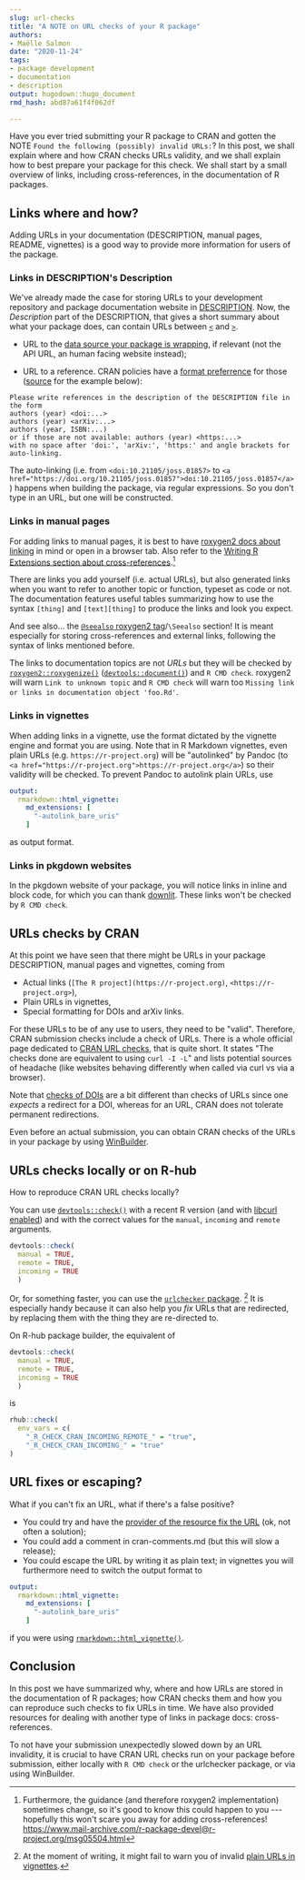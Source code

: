 ```yaml
---
slug: url-checks
title: "A NOTE on URL checks of your R package" 
authors: 
- Maëlle Salmon 
date: "2020-11-24" 
tags: 
- package development 
- documentation
- description
output: hugodown::hugo_document
rmd_hash: abd87a61f4f062df

---
```


Have you ever tried submitting your R package to CRAN and gotten the NOTE `Found the following (possibly) invalid URLs:`? In this post, we shall explain where and how CRAN checks URLs validity, and we shall explain how to best prepare your package for this check. We shall start by a small overview of links, including cross-references, in the documentation of R packages.

Links where and how?
--------------------

Adding URLs in your documentation (DESCRIPTION, manual pages, README, vignettes) is a good way to provide more information for users of the package.

### Links in DESCRIPTION's Description

We've already made the case for storing URLs to your development repository and package documentation website in [DESCRIPTION](/2019/12/10/urls/). Now, the *Description* part of the DESCRIPTION, that gives a short summary about what your package does, can contain URLs between [`<`](https://rdrr.io/r/base/Comparison.html) and [`>`](https://rdrr.io/r/base/Comparison.html).

-   URL to the [data source your package is wrapping](https://devguide.ropensci.org/building.html#general), if relevant (not the API URL, an human facing website instead);

-   URL to a reference. CRAN policies have a [format preferrence](https://cran.r-project.org/web/packages/policies.html) for those ([source](https://github.com/ropensci/roweb3/issues/56#issuecomment-706947606) for the example below):

<!-- -->

    Please write references in the description of the DESCRIPTION file in the form
    authors (year) <doi:...>
    authors (year) <arXiv:...>
    authors (year, ISBN:...)
    or if those are not available: authors (year) <https:...>
    with no space after 'doi:', 'arXiv:', 'https:' and angle brackets for auto-linking.

The auto-linking (i.e. from `<doi:10.21105/joss.01857>` to `<a href="https://doi.org/10.21105/joss.01857">doi:10.21105/joss.01857</a>`) happens when building the package, via regular expressions. So you don't type in an URL, but one will be constructed.

### Links in manual pages

For adding links to manual pages, it is best to have [roxygen2 docs about linking](https://roxygen2.r-lib.org/articles/rd-formatting.html#links-2) in mind or open in a browser tab. Also refer to the [Writing R Extensions section about cross-references](https://cran.r-project.org/doc/manuals/R-exts.html#Cross_002dreferences).[^1]

There are links you add yourself (i.e. actual URLs), but also generated links when you want to refer to another topic or function, typeset as code or not. The documentation features useful tables summarizing how to use the syntax `[thing]` and `[text][thing]` to produce the links and look you expect.

And see also... the [`@seealso` roxygen2 tag](https://roxygen2.r-lib.org/articles/rd.html#cross-references)/`\Seealso` section! It is meant especially for storing cross-references and external links, following the syntax of links mentioned before.

The links to documentation topics are not *URLs* but they will be checked by [`roxygen2::roxygenize()`](https://roxygen2.r-lib.org/reference/roxygenize.html) ([`devtools::document()`](https://devtools.r-lib.org//reference/document.html)) and `R CMD check`. roxygen2 will warn `Link to unknown topic` and `R CMD check` will warn too `Missing link or links in documentation object 'foo.Rd'`.

### Links in vignettes

When adding links in a vignette, use the format dictated by the vignette engine and format you are using. Note that in R Markdown vignettes, even plain URLs (e.g. `https://r-project.org`) will be "autolinked" by Pandoc (to `<a href="https://r-project.org">https://r-project.org</a>`) so their validity will be checked. To prevent Pandoc to autolink plain URLs, use

``` yaml
output: 
  rmarkdown::html_vignette:
    md_extensions: [ 
      "-autolink_bare_uris" 
    ]
```

as output format.

### Links in pkgdown websites

In the pkgdown website of your package, you will notice links in inline and block code, for which you can thank [downlit](https://github.com/r-lib/downlit#features). These links won't be checked by `R CMD check`.

URLs checks by CRAN
-------------------

At this point we have seen that there might be URLs in your package DESCRIPTION, manual pages and vignettes, coming from

-   Actual links (`[The R project](https://r-project.org)`, `<https://r-project.org>`),
-   Plain URLs in vignettes,
-   Special formatting for DOIs and arXiv links.

For these URLs to be of any use to users, they need to be "valid". Therefore, CRAN submission checks include a check of URLs. There is a whole official page dedicated to [CRAN URL checks](https://cran.r-project.org/web/packages/URL_checks.html), that is quite short. It states "The checks done are equivalent to using `curl -I -L`" and lists potential sources of headache (like websites behaving differently when called via curl vs via a browser).

Note that [checks of DOIs](https://github.com/wch/r-source/blob/trunk/src/library/tools/R/doitools.R) are a bit different than checks of URLs since one *expects* a redirect for a DOI, whereas for an URL, CRAN does not tolerate permanent redirections.

Even before an actual submission, you can obtain CRAN checks of the URLs in your package by using [WinBuilder](/2020/04/01/win-builder/).

URLs checks locally or on R-hub
-------------------------------

How to reproduce CRAN URL checks locally?

You can use [`devtools::check()`](https://devtools.r-lib.org//reference/check.html) with a recent R version (and with [libcurl enabled](https://www.mail-archive.com/r-package-devel@r-project.org/msg00046.html)) and with the correct values for the `manual`, `incoming` and `remote` arguments.

``` r
devtools::check(
  manual = TRUE,
  remote = TRUE,
  incoming = TRUE
  )
```

Or, for something faster, you can use the [`urlchecker` package](https://github.com/r-lib/urlchecker/). [^2] It is especially handy because it can also help you *fix* URLs that are redirected, by replacing them with the thing they are re-directed to.

On R-hub package builder, the equivalent of

``` r
devtools::check(
  manual = TRUE,
  remote = TRUE,
  incoming = TRUE
  )
```

is

``` r
rhub::check(
  env_vars = c(
    "_R_CHECK_CRAN_INCOMING_REMOTE_" = "true", 
    "_R_CHECK_CRAN_INCOMING_" = "true"
)
```

URL fixes or escaping?
----------------------

What if you can't fix an URL, what if there's a false positive?

-   You could try and have the [provider of the resource fix the URL](https://twitter.com/krlmlr/status/1329042257404698625) (ok, not often a solution);
-   You could add a comment in cran-comments.md (but this will slow a release);
-   You could escape the URL by writing it as plain text; in vignettes you will furthermore need to switch the output format to

``` yaml
output: 
  rmarkdown::html_vignette:
    md_extensions: [ 
      "-autolink_bare_uris" 
    ]
```

if you were using [`rmarkdown::html_vignette()`](https://rdrr.io/pkg/rmarkdown/man/html_vignette.html).

Conclusion
----------

In this post we have summarized why, where and how URLs are stored in the documentation of R packages; how CRAN checks them and how you can reproduce such checks to fix URLs in time. We have also provided resources for dealing with another type of links in package docs: cross-references.

To not have your submission unexpectedly slowed down by an URL invalidity, it is crucial to have CRAN URL checks run on your package before submission, either locally with `R CMD check` or the urlchecker package, or via using WinBuilder.

[^1]: Furthermore, the guidance (and therefore roxygen2 implementation) sometimes change, so it's good to know this could happen to you --- hopefully this won't scare you away for adding cross-references! <a href="https://www.mail-archive.com/r-package-devel@r-project.org/msg05504.html" class="uri">https://www.mail-archive.com/r-package-devel@r-project.org/msg05504.html</a>

[^2]: At the moment of writing, it might fail to warn you of invalid [plain URLs in vignettes](https://github.com/r-lib/urlchecker/issues/4).


